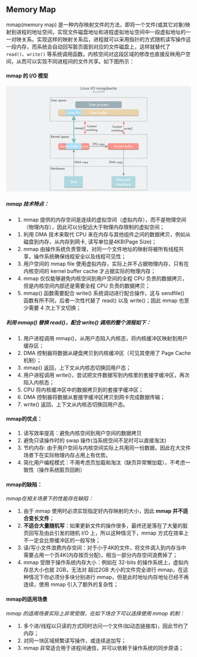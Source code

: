 ## Memory Map
mmap(memory map) 是一种内存映射文件的方法，即将一个文件(或其它对象)映射到进程的地址空间，实现文件磁盘地址和进程虚拟地址空间中一段虚拟地址的一一对映关系。实现这样的映射关系后，进程就可以采用指针的方式随机读写操作这一段内存，而系统会自动回写脏页面到对应的文件磁盘上，这样就替代了 `read()`、`write()` 等系统调用函数。内核空间对这段区域的修改也直接反映用户空间，从而可以实现不同进程间的文件共享。如下图所示：


#### mmap 的 I/O 模型

![mmap 的 I/O 模型](images/mmap_io.jpg)   

##### mmap 技术特点：
- 1. mmap 提供的内存空间是连续的虚拟空间（虚拟内存），而不是物理空间（物理内存），因此可以分配远大于物理内存限制的虚拟空间；
- 1. 利用 DMA 技术来取代 CPU 来在内存与其他组件之间的数据拷贝，例如从磁盘到内存，从内存到网卡, 读写单位是4KB(Page Size)；
- 2. mmap 由操作系统负责管理，对同一个文件地址的映射将被所有线程共享，操作系统确保线程安全以及线程可见性；
- 3. 用户空间的 mmap file 使用虚拟内存，实际上并不占据物理内存，只有在内核空间的 kernel buffer cache 才占据实际的物理内存；
- 4. mmap 仅仅能够避免内核空间到用户空间的全程 CPU 负责的数据拷贝，但是内核空间内部还是需要全程 CPU 负责的数据拷贝；
- 5. mmap() 函数需要配合 write() 系统调动进行配合操作，这与 sendfile() 函数有所不同，后者一次性代替了 read() 以及 write()；因此 mmap 也至少需要 4 次上下文切换；

##### 利用 mmap() 替换 read()，配合 write() 调用的整个流程如下：
- 1. 用户进程调用 mmap()，从用户态陷入内核态，将内核缓冲区映射到用户缓存区；
- 2. DMA 控制器将数据从硬盘拷贝到内核缓冲区（可见其使用了 Page Cache 机制）；
- 3. mmap() 返回，上下文从内核态切换回用户态；
- 4. 用户进程调用 write()，尝试把文件数据写到内核里的套接字缓冲区，再次陷入内核态；
- 5. CPU 将内核缓冲区中的数据拷贝到的套接字缓冲区；
- 6. DMA 控制器将数据从套接字缓冲区拷贝到网卡完成数据传输；
- 7. write() 返回，上下文从内核态切换回用户态。

#### mmap的优点：
- 1. 读写效率提高：避免内核空间到用户空间的数据拷贝  
- 2. 避免只读操作时的 swap 操作(当系统空间不足时可以直接淘汰)
- 3. 节约内存: 由于用户空间与内核空间实际上共用同一份数据，因此在大文件场景下在实际物理内存占用上有优势。
- 4. 简化用户编程模式：不用考虑页加载和淘汰（缺页异常懒加载），不考虑一致性（操作系统脏页回刷）

#### mmap的缺陷：
*mmap在相关场景下的性能存在缺陷：*  
- 1. 由于 mmap 使用时必须实现指定好内存映射的大小，因此 **mmap 并不适合变长文件**；
- 2. **不适合大量随机写**：如果更新文件的操作很多，最终还是落在了大量的脏页回写及由此引发的随机 I/O 上，所以这种情况下，mmap 方式在效率上不一定会比带缓冲区的一般写快；
- 3. 读/写小文件浪费内存空间：对于小于4K的文件，将文件调入到内存当中需要占用一个页4K(内存按页分配)，相当一部分内存空间浪费掉了；
- 4. mmap 受限于操作系统内存大小：例如在 32-bits 的操作系统上，虚拟内存总大小也就 2GB，无法对 超过2GB 大小的文件完全进行 mmap，在这种情况下你必须分多块分别进行 mmap，但是此时地址内存地址已经不再连续，使用 mmap 引入了额外的复杂性；

#### mmap的适用场景
*mmap 的适用场景实际上非常受限，在如下场合下可以选择使用 mmap 机制：*  
- 1. 多个进/线程以只读的方式同时访问一个文件(如动态链接库)，因此节约了内存；
- 2. 对同一块区域频繁读写操作，或连续追加写；
- 3. mmap 非常适合用于进程间通信，并可以依赖于操作系统的同步原语；
